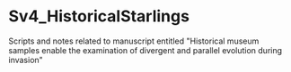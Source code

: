 # Sv4_HistoricalStarlings
Scripts and notes related to manuscript entitled "Historical museum samples enable the examination of divergent and parallel evolution during invasion"
